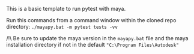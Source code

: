 This is a basic template to run pytest with maya.

Run this commands from a command window within the cloned repo directory: `./mayapy.bat -m pytest tests -vv`

/!\ Be sure to update the maya version in the `mayapy.bat` file and the maya installation directory if not in the default `"C:\Program Files\Autodesk"`
